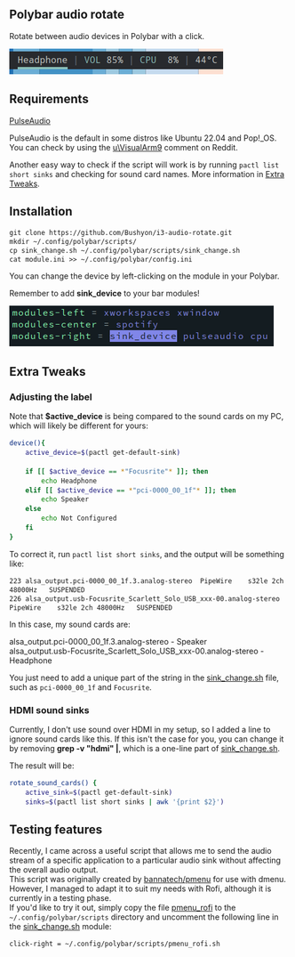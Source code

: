 ## Polybar audio rotate 
Rotate between audio devices in Polybar with a click.

![Module preview](/images/switch.gif)

## Requirements
[PulseAudio](https://wiki.archlinux.org/title/PulseAudio)

PulseAudio is the default in some distros like Ubuntu 22.04 and Pop!_OS.<br>
You can check by using the [u\VisualArm9](https://www.reddit.com/r/linux4noobs/comments/n7tf6r/comment/gxem1bt/?utm_source=share&utm_medium=web2x&context=3) comment on Reddit.

Another easy way to check if the script will work is by running ```pactl list short sinks``` and checking for sound card names. More information in [Extra Tweaks](#extra-tweaks).

## Installation
```
git clone https://github.com/Bushyon/i3-audio-rotate.git
mkdir ~/.config/polybar/scripts/
cp sink_change.sh ~/.config/polybar/scripts/sink_change.sh
cat module.ini >> ~/.config/polybar/config.ini
```
You can change the device by left-clicking on the module in your Polybar.

Remember to add **sink_device** to your bar modules!

![Module in Polybar config](/images/add_module.png)

## Extra Tweaks

### Adjusting the label
Note that **$active_device** is being compared to the sound cards on my PC, which will likely be different for yours:

```bash
device(){
    active_device=$(pactl get-default-sink)
    
    if [[ $active_device == *"Focusrite"* ]]; then
        echo Headphone
    elif [[ $active_device == *"pci-0000_00_1f"* ]]; then 
        echo Speaker
    else 
        echo Not Configured
    fi
}
```
To correct it, run ```pactl list short sinks```, and the output will be something like:
```
223	alsa_output.pci-0000_00_1f.3.analog-stereo	PipeWire	s32le 2ch 48000Hz	SUSPENDED
226	alsa_output.usb-Focusrite_Scarlett_Solo_USB_xxx-00.analog-stereo	PipeWire	s32le 2ch 48000Hz	SUSPENDED
```
In this case, my sound cards are:

alsa_output.pci-0000_00_1f.3.analog-stereo - Speaker<br>
alsa_output.usb-Focusrite_Scarlett_Solo_USB_xxx-00.analog-stereo - Headphone

You just need to add a unique part of the string in the [sink_change.sh](/sink_change.sh) file, such as `pci-0000_00_1f` and `Focusrite`.

### HDMI sound sinks

Currently, I don't use sound over HDMI in my setup, so I added a line to ignore sound cards like this. If this isn't the case for you, you can change it by removing **grep -v "hdmi" |**, which is a one-line part of [sink_change.sh](/sink_change.sh).

The result will be:
```bash
rotate_sound_cards() {
    active_sink=$(pactl get-default-sink)
    sinks=$(pactl list short sinks | awk '{print $2}')
```

## Testing features

Recently, I came across a useful script that allows me to send the audio stream of a specific application to a particular audio sink without affecting the overall audio output.<br>
This script was originally created by [bannatech/pmenu](https://github.com/bannatech/pmenu/tree/master) for use with dmenu. However, I managed to adapt it to suit my needs with Rofi, although it is currently in a testing phase.<br>
If you'd like to try it out, simply copy the file [pmenu_rofi](/pmenu_rofi.sh) to the `~/.config/polybar/scripts` directory and uncomment the following line in the [sink_change.sh](/sink_change.sh) module:
```
click-right = ~/.config/polybar/scripts/pmenu_rofi.sh
```
